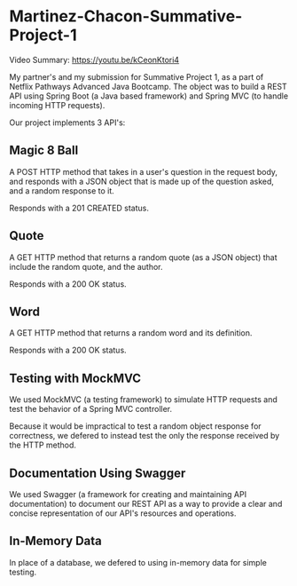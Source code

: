 # Martinez-Chacon-Summative-Project-1

Video Summary: https://youtu.be/kCeonKtori4

My partner's and my submission for Summative Project 1, as a part of Netflix Pathways Advanced Java Bootcamp. 
The object was to build a REST API using Spring Boot (a Java based framework) and Spring MVC (to handle incoming HTTP requests).

Our project implements 3 API's:

Magic 8 Ball
------------
A POST HTTP method that takes in a user's question in the request body, and responds with a JSON
object that is made up of the question asked, and a random response to it.

Responds with a 201 CREATED status.

Quote
-----
A GET HTTP method that returns a random quote (as a JSON object) that include the random quote, and 
the author.

Responds with a 200 OK status.

Word
----
A GET HTTP method that returns a random word and its definition.

Responds with a 200 OK status.


Testing with MockMVC
--------------------
We used MockMVC (a testing framework) to simulate HTTP requests and test the behavior of a Spring MVC
controller.

Because it would be impractical to test a random object response for correctness, we defered to instead
test the only the response received by the HTTP method.


Documentation Using Swagger
---------------------------
We used Swagger (a framework for creating and maintaining API documentation) to document our REST API
as a way to provide a clear and concise representation of our API's resources and operations.

In-Memory Data
--------------
In place of a database, we defered to using in-memory data for simple testing.
